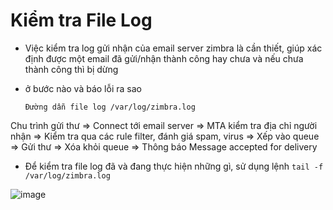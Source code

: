 # Kiểm tra File Log
- Việc kiểm tra log gửi nhận của email server zimbra là cần thiết, giúp xác định được một email đã gửi/nhận thành công hay chưa và nếu chưa thành công thì bị dừng
-  ở bước nào và báo lỗi ra sao
     
       Đường dẫn file log /var/log/zimbra.log
       
 Chu trình gửi thư => Connect tới email server => MTA kiểm tra địa chỉ người nhận => Kiểm tra qua các rule filter, đánh giá spam, virus => Xếp vào queue => Gửi thư 
 => Xóa khỏi queue => Thông báo Message accepted for delivery

- Để kiểm tra file log đã và đang thực hiện những gì, sử dụng lệnh `tail -f /var/log/zimbra.log`
 
 ![image](https://user-images.githubusercontent.com/105496635/187008185-5deb3387-ae04-4ec5-9175-0af0d6555e9d.png)




 











